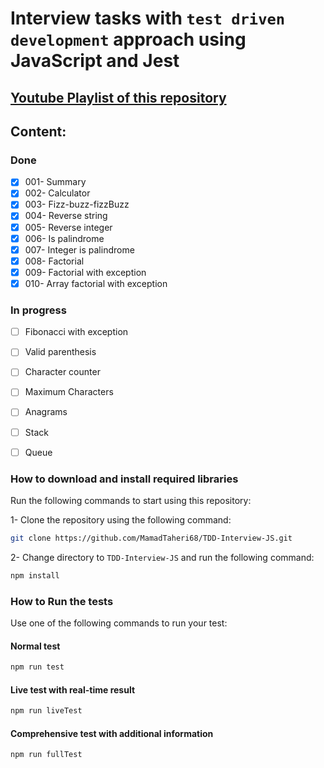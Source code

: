 # Interview tasks with `test driven development` approach using JavaScript and Jest


##  [Youtube Playlist of this repository](https://www.youtube.com/playlist?list=PLUX0GmrifrweqUwn0nHamSFEPc9L3zXF6) 

## Content:
### Done
 - [X] 001- Summary
 - [X] 002- Calculator
 - [X] 003- Fizz-buzz-fizzBuzz
 - [X] 004- Reverse string
 - [X] 005- Reverse integer
 - [X] 006- Is palindrome
 - [X] 007- Integer is palindrome
 - [X] 008- Factorial
 - [X] 009- Factorial with exception
 - [X] 010- Array factorial with exception

 ### In progress
- [ ] Fibonacci with exception
- [ ] Valid parenthesis
- [ ] Character counter
- [ ] Maximum Characters
- [ ] Anagrams
- [ ] Stack
- [ ] Queue

 
### How to download and install required libraries

 Run the following commands to start using this repository:

1- Clone the repository using the following command:

```bash
git clone https://github.com/MamadTaheri68/TDD-Interview-JS.git
```

2- Change directory to `TDD-Interview-JS` and run the following command:

```bash
npm install
```

### How to Run the tests

Use one of the following commands to run your test:

#### **Normal test**

```bash
npm run test
```

#### **Live test with real-time result**

```bash
npm run liveTest
```

#### **Comprehensive test with additional information**

```bash
npm run fullTest
```